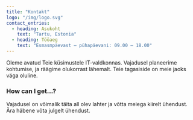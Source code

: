 ```yaml
---
title: "Kontakt"
logo: "/img/logo.svg"
contact_entries:
  - heading: Asukoht
    text: "Tartu, Estonia"
  - heading: Tööaeg
    text: "Esmasmpäevast – pühapäevani: 09.00 – 18.00"
---
```


Oleme avatud Teie küsimustele IT-valdkonnas. Vajadusel planeerime kohtumise,
ja räägime olukorrast lähemalt.
Teie tagasiside on meie jaoks väga oluline.

<h3 class="f4 b lh-title mb2">How can I get…?</h3>

Vajadusel on võimalik täita all olev lahter ja võtta meiega kiirelt ühendust.
Ära häbene võta julgelt ühendust.
